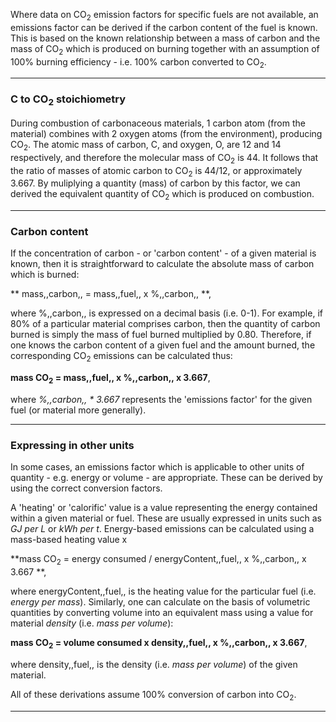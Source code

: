 Where data on CO<sub>2</sub> emission factors for specific fuels are not
available, an emissions factor can be derived if the carbon content of
the fuel is known. This is based on the known relationship between a
mass of carbon and the mass of CO<sub>2</sub> which is produced on burning
together with an assumption of 100% burning efficiency - i.e. 100%
carbon converted to CO<sub>2</sub>.

-----

### C to CO<sub>2</sub> stoichiometry

During combustion of carbonaceous materials, 1 carbon atom (from the
material) combines with 2 oxygen atoms (from the environment), producing
CO<sub>2</sub>. The atomic mass of carbon, C, and oxygen, O, are 12 and 14
respectively, and therefore the molecular mass of CO<sub>2</sub> is 44. It
follows that the ratio of masses of atomic carbon to CO<sub>2</sub> is 44/12,
or approximately 3.667. By muliplying a quantity (mass) of carbon by
this factor, we can derived the equivalent quantity of CO<sub>2</sub> which is
produced on combustion.

-----

### Carbon content

If the concentration of carbon - or 'carbon content' - of a given
material is known, then it is straightforward to calculate the absolute
mass of carbon which is burned:

** mass,,carbon,, = mass,,fuel,, x %,,carbon,, **,

where %,,carbon,, is expressed on a decimal basis (i.e. 0-1). For
example, if 80% of a particular material comprises carbon, then the
quantity of carbon burned is simply the mass of fuel burned multiplied
by 0.80. Therefore, if one knows the carbon content of a given fuel and
the amount burned, the corresponding CO<sub>2</sub> emissions can be calculated
thus:

**mass CO<sub>2</sub> = mass,,fuel,, x %,,carbon,, x 3.667**,

where *%,,carbon,, \* 3.667* represents the 'emissions factor' for the
given fuel (or material more generally).

-----

### Expressing in other units

In some cases, an emissions factor which is applicable to other units of
quantity - e.g. energy or volume - are appropriate. These can be derived
by using the correct conversion factors.

A 'heating' or 'calorific' value is a value representing the energy
contained within a given material or fuel. These are usually expressed
in units such as *GJ per L* or *kWh per t*. Energy-based emissions can
be calculated using a mass-based heating value x

**mass CO<sub>2</sub> = energy consumed / energyContent,,fuel,, x %,,carbon,, x
3.667 **,

where energyContent,,fuel,, is the heating value for the particular fuel
(i.e. *energy per mass*). Similarly, one can calculate on the basis of
volumetric quantities by converting volume into an equivalent mass using
a value for material *density* (i.e. *mass per volume*):

**mass CO<sub>2</sub> = volume consumed x density,,fuel,, x %,,carbon,, x
3.667**,

where density,,fuel,, is the density (i.e. *mass per volume*) of the
given material.

All of these derivations assume 100% conversion of carbon into CO<sub>2</sub>.

-----
